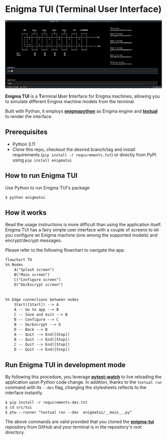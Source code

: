 # Enigma TUI (Terminal User Interface)

![Enigma TUI](img/enigmatui.png)

**Enigma TUI** is a **T**erminal **U**ser **I**nterface for Enigma machines, allowing you to simulate different Enigma machine models from the  terminal.

Built with Python, it employs [**enigmapython**](https://pypi.org/project/enigmapython/) as Enigma engine and [**textual**](https://pypi.org/project/textual/) to render the interface.

## Prerequisites

- Python 3.11
- Clone this repo, checkout the desired branch/tag and install requirements (`pip install -r requirements.txt`) or directly from PyPI using `pip install enigmatui`

## How to run Enigma TUI

Use Python to run Enigma TUI's package

```console
$ python enigmatui
```

## How it works

Read the usage instructions is more difficult than using the application itself. Enigma TUI has a fairy simple user interface with a couple of screens to let you configure an Enigma machine (one among the supported models) and encrypt/decrypt messages. 

Please refer to the following flowchart to navigate the app.

```mermaid
flowchart TD
%% Nodes
    A("Splash screen")
    B("Main screen")
    C("Configure screen")
    D("De/Encrypt screen")


%% Edge connections between nodes
    Start([Start]) --> A
    A -- Go to app --> B 
    C -- Save and exit --> B
    B -- Configure --> C
    B -- De/Encrypt --> D
    D -- Back --> B
    A -- Quit --> End([Stop])
    B -- Quit --> End([Stop])
    C -- Quit --> End([Stop])
    D -- Quit --> End([Stop])
```

## Run Enigma TUI in development mode

By following this procedure, you leverage [**pytest-watch**](https://pypi.org/project/pytest-watch/) to live reloading the application upon Python code change. 
In addition, thanks to the `textual run` command with its `--dev` flag, changing the stylesheets reflects to the interface instantly.

```console
$ pip install -r requirements-dev.txt
$ cd src/tui
$ ptw --runner "textual run --dev  enigmatui/__main__.py"      
```

The above commands are valid provided that you cloned the [**enigma-tui**](https://github.com/denismaggior8/enigma-tui) repository from GitHub and your terminal is in the repository's root directory.
